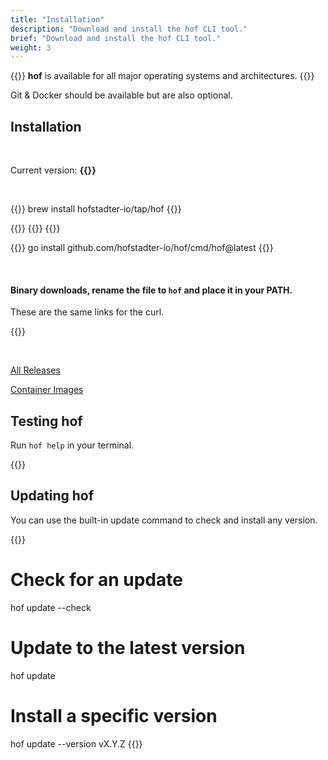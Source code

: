 ```yaml
---
title: "Installation"
description: "Download and install the hof CLI tool."
brief: "Download and install the hof CLI tool."
weight: 3
---
```


{{<lead>}}
__hof__ is available for all major operating systems and architectures.
{{</lead>}}

Git & Docker should be available but are also optional.

## Installation

<br>

Current version: <b>{{<hof-rel-link>}}</b>

<br>

{{<codeInner title="with Homebrew" lang="text">}}
brew install hofstadter-io/tap/hof
{{</codeInner>}}

{{<codeInner title="as a binary" lang="text">}}
{{<hof-curl>}}
{{</codeInner>}}

{{<codeInner title="from source" lang="text">}}
go install github.com/hofstadter-io/hof/cmd/hof@latest
{{</codeInner>}}

<br>

#### Binary downloads, rename the file to `hof` and place it in your PATH.

These are the same links for the curl.

{{<hof-dl-btns>}}

<br>

[All Releases](https://github.com/hofstadter-io/hof/releases)

[Container Images](https://hub.docker.com/r/hofstadter/hof/tags)




## Testing __hof__

Run `hof help` in your terminal.

{{<codePane file="code/cmd-help/hof" title="$ hof help" lang="text">}}



## Updating __hof__


You can use the built-in update command to check and install any version.

{{<codeInner lang="sh">}}
# Check for an update
hof update --check

# Update to the latest version
hof update

# Install a specific version
hof update --version vX.Y.Z
{{</codeInner>}}
